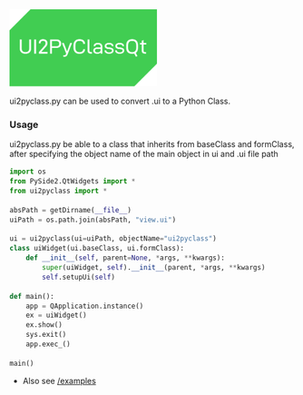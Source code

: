 <img width=260 src=logo.svg>

ui2pyclass.py can be used to convert .ui to a Python Class.


### Usage

ui2pyclass.py be able to a class that inherits from baseClass and formClass, after specifying the object name of the main object in ui and .ui file path

```python
import os
from PySide2.QtWidgets import *
from ui2pyclass import *

absPath = getDirname(__file__)
uiPath = os.path.join(absPath, "view.ui")

ui = ui2pyclass(ui=uiPath, objectName="ui2pyclass")
class uiWidget(ui.baseClass, ui.formClass):
    def __init__(self, parent=None, *args, **kwargs):
        super(uiWidget, self).__init__(parent, *args, **kwargs)
        self.setupUi(self)

def main():    
    app = QApplication.instance()
    ex = uiWidget()
    ex.show()
    sys.exit()
    app.exec_()

main()
```
- Also see [/examples](examples)

